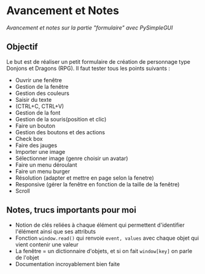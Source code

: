 # __Avancement et Notes__
*Avancement et notes sur la partie "formulaire" avec PySimpleGUI*

## __Objectif__

Le but est de réaliser un petit formulaire de création de personnage type Donjons et Dragons (RPG).
Il faut tester tous les points suivants : 

- Ouvrir une fenêtre 
- Gestion de la fenêtre 
- Gestion des couleurs
- Saisir du texte 
- (CTRL+C, CTRL+V)
- Gestion de la font
- Gestion de la souris(position et clic)
- Faire un bouton
- Gestion des boutons et des actions
- Check box
- Faire des jauges
- Importer une image
- Sélectionner image (genre choisir un avatar)
- Faire un menu déroulant
- Faire un menu burger
- Résolution (adapter et mettre en page selon la fenetre)
- Responsive (gérer la fenêtre en fonction de la taille de la fenêtre)
- Scroll

## __Notes, trucs importants pour moi__

* Notion de clés reliées à chaque élément qui permettent d'identifier l'élément ainsi que ses attributs
* Fonction `window.read()` qui renvoie `event, values` avec chaque objet qui vient contenir une valeur 
* La fenêtre = un dictionnaire d'objets, et si on fait `window[key]` on parle de l'objet 
* Documentation incroyablement bien faite